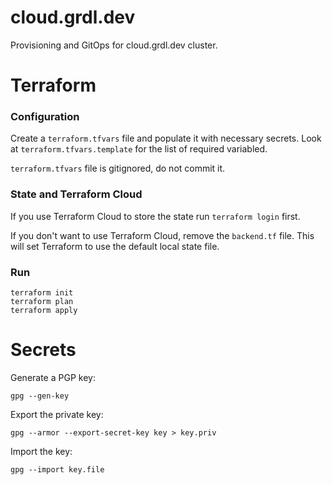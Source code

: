# cloud.grdl.dev
Provisioning and GitOps for cloud.grdl.dev cluster.



# Terraform

### Configuration

Create a `terraform.tfvars` file and populate it with necessary secrets. Look at `terraform.tfvars.template` for the list of required variabled.

`terraform.tfvars` file is gitignored, do not commit it.

### State and Terraform Cloud

If you use Terraform Cloud to store the state run `terraform login` first. 

If you don't want to use Terraform Cloud, remove the `backend.tf` file. This will set Terraform to use the default local state file.

### Run

```
terraform init
terraform plan
terraform apply
```


# Secrets

Generate a PGP key:
```
gpg --gen-key
```

Export the private key:
```
gpg --armor --export-secret-key key > key.priv
```

Import the key:
```
gpg --import key.file
```


